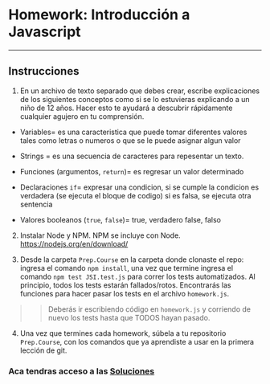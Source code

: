 # Homework: Introducción a Javascript

---

## Instrucciones

1. En un archivo de texto separado que debes crear, escribe explicaciones de los siguientes conceptos como si se lo estuvieras explicando a un niño de 12 años. Hacer esto te ayudará a descubrir rápidamente cualquier agujero en tu comprensión.

 * Variables= es una caracteristica que puede tomar diferentes valores tales como letras o numeros o que se le puede asignar algun valor  

 * Strings = es una secuencia de caracteres para repesentar un texto.

 * Funciones (argumentos, `return`)= es regresar un valor determinado 

 * Declaraciones `if`= expresar una condicion, si se cumple la condicion es verdadera (se ejecuta el bloque de codigo) si es falsa, se ejecuta otra sentencia

 * Valores booleanos (`true`, `false`)= true, verdadero 
 false, falso 


2. Instalar Node y NPM. NPM se incluye con Node. <https://nodejs.org/en/download/>

3. Desde la carpeta `Prep.Course` en la carpeta donde clonaste el repo: ingresa el comando `npm install`, una vez que termine ingresa el comando `npm test JSI.test.js` para correr los tests automatizados. Al principio, todos los tests estarán fallados/rotos. Encontrarás las funciones para hacer pasar los tests en el archivo `homework.js`.

>> Deberás ir escribiendo código en `homework.js` y corriendo de nuevo los tests hasta que TODOS hayan pasado.

4. Una vez que termines cada homework, súbela a tu repositorio `Prep.Course`, con los comandos que ya aprendiste a usar en la primera lección de git.

### Aca tendras acceso a las [Soluciones](https://github.com/atralice/Curso.Prep.Henry/blob/solution/02-JS-I/homework/homework.js)
